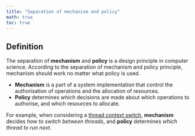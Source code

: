 ```yaml
---
title: "Separation of mechanism and policy"
math: true
toc: true
---
```


## Definition
The separation of **mechanism** and **policy** is a design principle in computer science. According to the separation of mechanism and policy principle, mechanism should work no matter what policy is used.

- **Mechanism** is a part of a system implementation that control the authorisation of operations and the allocation of resources.
- **Policy** determines _which_ decisions are made about which operations to authorise, and which resources to allocate.

For example, when considering a [thread context switch](notes/Mode%20transfer.md), **mechanism** decides _how to switch between threads_, and **policy** determines _which thread to run next_.
